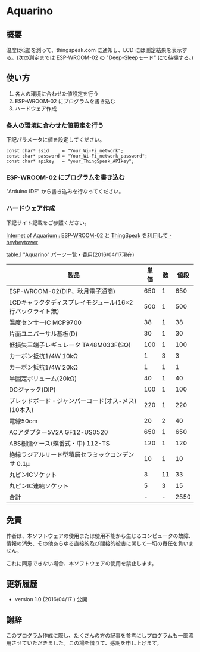 Aquarino
========

## 概要

温度(水温)を測って、thingspeak.com に通知し、LCD には測定結果を表示する。(次の測定までは ESP-WROOM-02 の "Deep-Sleepモード" にて待機する。)


## 使い方

1. 各人の環境に合わせた値設定を行う
2. ESP-WROOM-02 にプログラムを書き込む
3. ハードウェア作成


### 各人の環境に合わせた値設定を行う

下記パラメータに値を設定してください。

```
const char* ssid     = "Your_Wi-Fi_network";
const char* password = "Your_Wi-Fi_network_password";
const char* apikey   = "your_ThingSpeak_APIkey";
```

### ESP-WROOM-02 にプログラムを書き込む

"Arduino IDE" から書き込みを行なってください。


### ハードウェア作成

下記サイト記載をご参照ください。

[ Internet of Aquarium : ESP-WROOM-02 と ThingSpeak を利用して - heyheytower ]( http://maijou2501.hateblo.jp/entry/2016/04/18/003629 )

table.1 "Aquarino" パーツ一覧・費用(2016/04/17現在)

|製品                                                      |単価|数 |値段|
|----------------------------------------------------------|----|---|----|
|ESP-WROOM-02(DIP、秋月電子通商)                           |650 |1  |650 |
|LCDキャラクタディスプレイモジュール(16×2行バックライト無) |500 |1  |500 |
|温度センサーIC MCP9700                                    |38  |1  |38  |
|片面ユニバーサル基板(D)                                   |30  |1  |30  |
|低損失三端子レギュレータ TA48M033F(SQ)                    |100 |1  |100 |
|カーボン抵抗1/4W 10kΩ                                     |1   |3  |3   |
|カーボン抵抗1/4W 20kΩ                                     |1   |1  |1   |
|半固定ボリューム(20kΩ)                                    |40  |1  |40  |
|DCジャック(DIP)                                           |100 |1  |100 |
|ブレッドボード・ジャンパーコード(オス-メス)(10本入)       |220 |1  |220 |
|電線50cm                                                  |20  |2  |40  |
|ACアダプター5V2A GF12-US0520                              |650 |1  |650 |
|ABS樹脂ケース(蝶番式・中) 112-TS                          |120 |1  |120 |
|絶縁ラジアルリード型積層セラミックコンデンサ 0.1μ         |10  |1  |10  |
|丸ピンICソケット                                          |3   |11 |33  |
|丸ピンIC連結ソケット                                      |5   |3  |15  |
|合計                                                      |-   |-  |2550|



## 免責

作者は、本ソフトウェアの使用または使用不能から生じるコンピュータの故障、情報の消失、その他あらゆる直接的及び間接的被害に関して一切の責任を負いません。

これに同意できない場合、本ソフトウェアの使用を禁止します。


## 更新履歴

* version 1.0 (2016/04/17 ) 公開


## 謝辞

このプログラム作成に際し、たくさんの方の記事を参考にしプログラムも一部流用させていただきました。この場を借りて、感謝を申し上げます。
